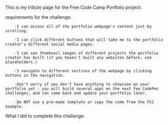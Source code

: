 This is my tribute page for the Free Code Camp Portfolio project:

requirements for the challenge:

        ·I can access all of the portfolio webpage's content just by scrolling.

        ·I can click different buttons that will take me to the portfolio creator's different social media pages.

        ·I can see thumbnail images of different projects the portfolio creator has built (if you haven't built any websites before, use placeholders.)

        ·I navigate to different sections of the webpage by clicking buttons in the navigation.

        ·Don't worry if you don't have anything to showcase on your portfolio yet - you will build several apps on the next few CodePen challenges, and can come back and update your portfolio later.

        ·Do NOT use a pre-made template or copy the code from the FCC example.

What I did to complete this challenge:

